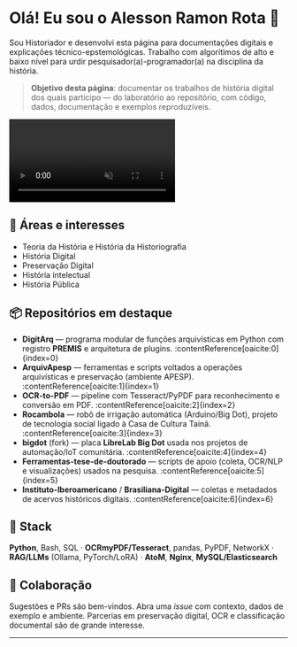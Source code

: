 # Olá! Eu sou o Alesson Ramon Rota 👋

Sou Historiador e desenvolvi esta página para documentações digitais e explicações técnico-epstemológicas. Trabalho com algorítimos de alto e baixo nível para urdir pesquisador(a)-programador(a) na disciplina da história. 



> **Objetivo desta página**: documentar os trabalhos de história digital dos quais participo — do laboratório ao repositório, com código, dados, documentação e exemplos reproduzíveis.

<!-- Player de vídeo no README -->
<video src="https://attachments-cdn-s.coub.com/coub_storage/coub/simple/cw_video_for_sharing/51045baadb4/a96bff47a7487cb980ce8/1678553488_looped_1678553487.mp4?dl=1" 
  controls 
  loop 
  muted 
  playsinline 
  style="max-width:100%; height:auto;">
  Seu navegador não suporta a tag <code>video</code>.
</video>



## 🔎 Áreas e interesses
- Teoria da História e História da Historiografia
- História Digital
- Preservação Digital
- História intelectual
- História Pública

## 📦 Repositórios em destaque
- **DigitArq** — programa modular de funções arquivísticas em Python com registro **PREMIS** e arquitetura de plugins. :contentReference[oaicite:0]{index=0}
- **ArquivApesp** — ferramentas e scripts voltados a operações arquivísticas e preservação (ambiente APESP). :contentReference[oaicite:1]{index=1}
- **OCR-to-PDF** — pipeline com Tesseract/PyPDF para reconhecimento e conversão em PDF. :contentReference[oaicite:2]{index=2}
- **Rocambola** — robô de irrigação automática (Arduino/Big Dot), projeto de tecnologia social ligado à Casa de Cultura Tainã. :contentReference[oaicite:3]{index=3}
- **bigdot** (fork) — placa **LibreLab Big Dot** usada nos projetos de automação/IoT comunitária. :contentReference[oaicite:4]{index=4}
- **Ferramentas-tese-de-doutorado** — scripts de apoio (coleta, OCR/NLP e visualizações) usados na pesquisa. :contentReference[oaicite:5]{index=5}
- **Instituto-Iberoamericano** / **Brasiliana-Digital** — coletas e metadados de acervos históricos digitais. :contentReference[oaicite:6]{index=6}

## 🧰 Stack
**Python**, Bash, SQL · **OCRmyPDF/Tesseract**, pandas, PyPDF, NetworkX · **RAG/LLMs** (Ollama, PyTorch/LoRA) · **AtoM**, **Nginx**, **MySQL/Elasticsearch**

## 🤝 Colaboração
Sugestões e PRs são bem-vindos. Abra uma *issue* com contexto, dados de exemplo e ambiente. Parcerias em preservação digital, OCR e classificação documental são de grande interesse.

---
